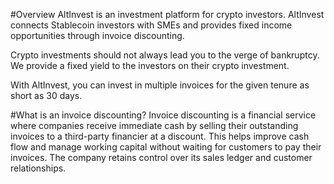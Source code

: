 #Overview
AltInvest is an investment platform for crypto investors. AltInvest connects Stablecoin investors with SMEs and provides fixed income opportunities through invoice discounting.

Crypto investments should not always lead you to the verge of bankruptcy. We provide a fixed yield to the investors on their crypto investment. 

With AltInvest, you can invest in multiple invoices for the given tenure as short as 30 days.

#What is an invoice discounting?
Invoice discounting is a financial service where companies receive immediate cash by selling their outstanding invoices to a third-party financier at a discount. This helps improve cash flow and manage working capital without waiting for customers to pay their invoices. The company retains control over its sales ledger and customer relationships.

